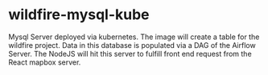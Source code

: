 # wildfire-mysql-kube
Mysql Server deployed via kubernetes.  The image will create a table for the wildfire project.  Data in this database is populated via a DAG of the Airflow Server.  The NodeJS will hit this server to fulfill front end request from the React mapbox server.

